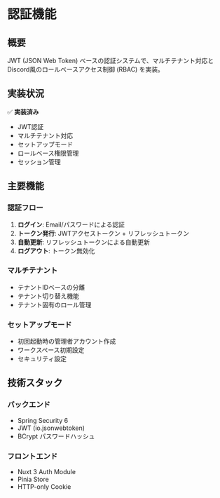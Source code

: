 # 認証機能

## 概要

JWT (JSON Web Token) ベースの認証システムで、マルチテナント対応とDiscord風のロールベースアクセス制御 (RBAC) を実装。

## 実装状況

✅ **実装済み**
- JWT認証
- マルチテナント対応
- セットアップモード
- ロールベース権限管理
- セッション管理

## 主要機能

### 認証フロー
1. **ログイン**: Email/パスワードによる認証
2. **トークン発行**: JWTアクセストークン + リフレッシュトークン
3. **自動更新**: リフレッシュトークンによる自動更新
4. **ログアウト**: トークン無効化

### マルチテナント
- テナントIDベースの分離
- テナント切り替え機能
- テナント固有のロール管理

### セットアップモード
- 初回起動時の管理者アカウント作成
- ワークスペース初期設定
- セキュリティ設定

## 技術スタック

### バックエンド
- Spring Security 6
- JWT (io.jsonwebtoken)
- BCrypt パスワードハッシュ

### フロントエンド
- Nuxt 3 Auth Module
- Pinia Store
- HTTP-only Cookie
